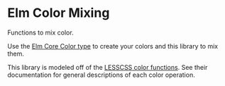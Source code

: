 # Elm Color Mixing

Functions to mix color.

Use the [Elm Core Color type](http://package.elm-lang.org/packages/elm-lang/core/2.1.0/Color) to create your colors and this library to mix them.

This library is modeled off of the [LESSCSS color functions](http://lesscss.org/functions/#color-operations). See their documentation for general descriptions of each color operation.

